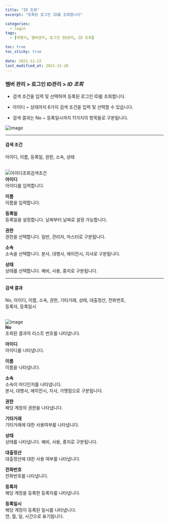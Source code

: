 ```yaml
---
title: "ID 조회"
excerpt: "등록된 로그인 ID를 조회합니다"

categories:
  - login
tags:
  - [대행사, 멤버관리, 로그인 ID관리, ID 조회]

toc: true
toc_sticky: true
 
date: 2021-12-22
last_modified_at: 2021-12-28
---
```

### 멤버 관리 > 로그인 ID관리 > *ID 조회*
- 검색 조건을 입력 및 선택하여 등록된 로그인 ID를 조회합니다.

- 아이디 ~ 상태까지 6가지 검색 조건을 입력 및 선택할 수 있습니다.

- 검색 결과는 No ~ 등록일시까지 11가지의 항목들로 구분됩니다.

![image](https://user-images.githubusercontent.com/95394003/147541464-65ad614d-9c1f-41a6-a4de-f2acdd713488.png)
<br>

---

#### 검색 조건
아이디, 이름, 등록일, 권한, 소속, 상태<br>
<br>

![아이디조회검색조건](https://user-images.githubusercontent.com/95394003/146885311-b63104fc-ad9a-4f81-8c9d-363fb430c48e.jpeg)<br>
**아이디**<br>
아이디를 입력합니다.

**이름**<br>
이름을 입력합니다.

**등록일**<br>
등록일을 설정합니다. 날짜부터 날짜로 설정 가능합니다.

**권한**<br>
권한을 선택합니다. 일반, 관리자, 마스터로 구분됩니다.

**소속**<br>
소속을 선택합니다. 본사, 대행사, 에이전시, 지사로 구분됩니다.

**상태**<br>
상태를 선택합니다. 예비, 사용, 중지로 구분됩니다.
<br>

---

#### 검색 결과
No, 아이디, 이름, 소속, 권한, 기타거래, 상태, 대출정산, 전화번호,<br>등록자, 등록일시<br>
<br>

![image](https://user-images.githubusercontent.com/95394003/146885254-78bf8060-da6d-48dd-83bf-f2c10ca2ffc3.png)<br>
**No**<br>
조회된 결과의 리스트 번호를 나타냅니다.

**아이디**<br>
아이디를 나타냅니다.

**이름**<br>
이름을 나타냅니다.

**소속**<br>
소속이 어디인지를 나타냅니다.<br>
본사, 대행사, 에이전시, 지사, 가맹점으로 구분됩니다.

**권한**<br>
해당 계정의 권한을 나타냅니다.

**기타거래**<br>
기타거래에 대한 사용여부를 나타냅니다.

**상태**<br>
상태를 나타냅니다. 예비, 사용, 중지로 구분됩니다.

**대출정산**<br>
대출정산에 대한 사용 여부를 나타냅니다.

**전화번호**<br>
전화번호를 나타냅니다.

**등록자**<br>
해당 계정을 등록한 등록자를 나타냅니다.

**등록일시**<br>
해당 계정이 등록된 일시를 나타냅니다.<br>연, 월, 일, 시간으로 표기됩니다.